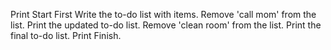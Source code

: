 Print Start
First Write the to-do list with items.
Remove 'call mom' from the list.
Print the updated to-do list.
Remove 'clean room' from the list.
Print the final to-do list.
Print Finish. 